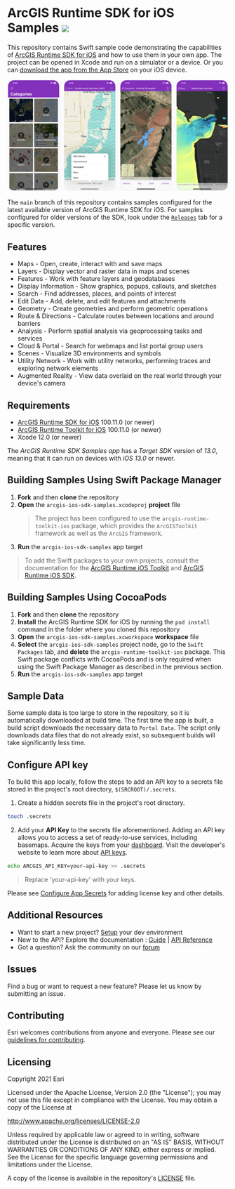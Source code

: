 ArcGIS Runtime SDK for iOS Samples [![](https://user-images.githubusercontent.com/2257493/54144188-6fe0fc00-43e8-11e9-8cf5-229af80f604a.png)](https://itunes.apple.com/us/app/arcgis-runtime-sdk-for-ios/id1180714771)
==========================

This repository contains Swift sample code demonstrating the capabilities of [ArcGIS Runtime SDK for iOS](https://developers.arcgis.com/ios/) and how to use them in your own app. The project can be opened in Xcode and run on a simulator or a device. Or you can [download the app from the App Store](https://itunes.apple.com/us/app/arcgis-runtime-sdk-for-ios/id1180714771) on your iOS device.

![Samples app](SamplesApp.png)

The ```main``` branch of this repository contains samples configured for the latest available version of ArcGIS Runtime SDK for iOS. For samples configured for older versions of the SDK, look under the [```Releases```](https://github.com/Esri/arcgis-runtime-samples-ios/releases) tab for a specific version.

## Features

* Maps - Open, create, interact with and save maps
* Layers - Display vector and raster data in maps and scenes
* Features - Work with feature layers and geodatabases
* Display Information - Show graphics, popups, callouts, and sketches
* Search - Find addresses, places, and points of interest
* Edit Data - Add, delete, and edit features and attachments
* Geometry - Create geometries and perform geometric operations
* Route & Directions - Calculate routes between locations and around barriers
* Analysis - Perform spatial analysis via geoprocessing tasks and services
* Cloud & Portal - Search for webmaps and list portal group users
* Scenes - Visualize 3D environments and symbols
* Utility Network - Work with utility networks, performing traces and exploring network elements
* Augmented Reality - View data overlaid on the real world through your device's camera

## Requirements

* [ArcGIS Runtime SDK for iOS](https://developers.arcgis.com/ios/) 100.11.0 (or newer)
* [ArcGIS Runtime Toolkit for iOS](https://github.com/Esri/arcgis-runtime-toolkit-ios) 100.11.0 (or newer)
* Xcode 12.0 (or newer)

The *ArcGIS Runtime SDK Samples app* has a *Target SDK* version of *13.0*, meaning that it can run on devices with *iOS 13.0* or newer.

## Building Samples Using Swift Package Manager

1. **Fork** and then **clone** the repository
1. **Open** the `arcgis-ios-sdk-samples.xcodeproj` **project** file
    > The project has been configured to use the `arcgis-runtime-toolkit-ios` package, which provides the `ArcGISToolkit` framework as well as the `ArcGIS` framework.
1. **Run** the `arcgis-ios-sdk-samples` app target

> To add the Swift packages to your own projects, consult the documentation for the [ArcGIS Runtime iOS Toolkit](https://github.com/Esri/arcgis-runtime-toolkit-ios/#swift-package-manager) and [ArcGIS Runtime iOS SDK](https://github.com/Esri/arcgis-runtime-ios/#instructions).

## Building Samples Using CocoaPods

1. **Fork** and then **clone** the repository
1. **Install** the ArcGIS Runtime SDK for iOS by running the `pod install` command in the folder where you cloned this repository
1. **Open** the `arcgis-ios-sdk-samples.xcworkspace` **workspace** file
1. **Select** the `arcgis-ios-sdk-samples` project node, go to the `Swift Packages` tab, and **delete** the `arcgis-runtime-toolkit-ios` package. This Swift package conflicts with CocoaPods and is only required when using the Swift Package Manager as described in the previous section.
1. **Run** the `arcgis-ios-sdk-samples` app target

## Sample Data

Some sample data is too large to store in the repository, so it is automatically downloaded at build time. The first time the app is built, a build script downloads the necessary data to `Portal Data`. The script only downloads data files that do not already exist, so subsequent builds will take significantly less time.

## Configure API key

To build this app locally, follow the steps to add an API key to a secrets file stored in the project's root directory, `$(SRCROOT)/.secrets`.

1. Create a hidden secrets file in the project's root directory.

  ```bash
  touch .secrets
  ```

2. Add your **API Key** to the secrets file aforementioned. Adding an API key allows you to access a set of ready-to-use services, including basemaps. Acquire the keys from your [dashboard](https://developers.arcgis.com/dashboard). Visit the developer's website to learn more about [API keys](https://developers.arcgis.com/documentation/mapping-apis-and-services/security/api-keys/).

  ```bash
  echo ARCGIS_API_KEY=your-api-key >> .secrets
  ```

  > Replace 'your-api-key' with your keys.

Please see [Configure App Secrets](Documentation/ConfigureAppSecrets.md) for adding license key and other details.

## Additional Resources

* Want to start a new project? [Setup](https://developers.arcgis.com/ios/get-started) your dev environment
* New to the API? Explore the documentation : [Guide](https://developers.arcgis.com/ios/) | [API Reference](https://developers.arcgis.com/ios/api-reference/)
* Got a question? Ask the community on our [forum](https://community.esri.com/community/developers/native-app-developers/arcgis-runtime-sdk-for-ios/)

## Issues

Find a bug or want to request a new feature? Please let us know by submitting an issue.

## Contributing

Esri welcomes contributions from anyone and everyone. Please see our [guidelines for contributing](https://github.com/esri/contributing).

## Licensing

Copyright 2021 Esri

Licensed under the Apache License, Version 2.0 (the "License");
you may not use this file except in compliance with the License.
You may obtain a copy of the License at

   http://www.apache.org/licenses/LICENSE-2.0

Unless required by applicable law or agreed to in writing, software
distributed under the License is distributed on an "AS IS" BASIS,
WITHOUT WARRANTIES OR CONDITIONS OF ANY KIND, either express or implied.
See the License for the specific language governing permissions and
limitations under the License.

A copy of the license is available in the repository's [LICENSE](https://github.com/Esri/arcgis-runtime-samples-ios/blob/main/LICENSE) file.
